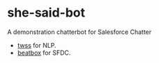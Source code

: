 she-said-bot
============

A demonstration chatterbot for Salesforce Chatter

 * [twss](https://github.com/tansaku/twss) for NLP.
 * [beatbox](https://github.com/superfell/Beatbox) for SFDC.
